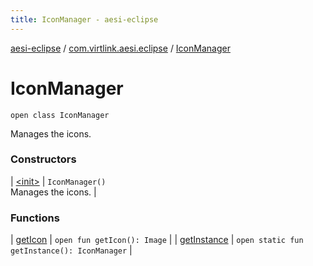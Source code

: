 ```yaml
---
title: IconManager - aesi-eclipse
---
```


[aesi-eclipse](../../index.html) / [com.virtlink.aesi.eclipse](../index.html) / [IconManager](.)

# IconManager

`open class IconManager`

Manages the icons.

### Constructors

| [&lt;init&gt;](-init-.html) | `IconManager()`<br>Manages the icons. |

### Functions

| [getIcon](get-icon.html) | `open fun getIcon(): Image` |
| [getInstance](get-instance.html) | `open static fun getInstance(): IconManager` |

